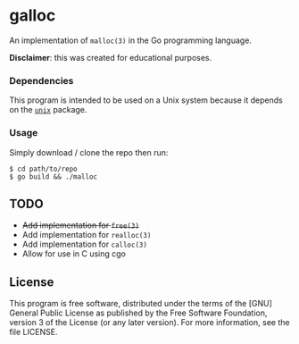 # galloc
An implementation of `malloc(3)` in the Go programming language.

**Disclaimer**: this was created for educational purposes.

### Dependencies

This program is intended to be used on a Unix system because it depends on the
[`unix`](https://godoc.org/golang.org/x/sys/unix) package.

### Usage

Simply download / clone the repo then run:

```shell
$ cd path/to/repo
$ go build && ./malloc
```

## TODO

 - ~~Add implementation for `free(3)`~~
 - Add implementation for `realloc(3)`
 - Add implementation for `calloc(3)`
 - Allow for use in C using cgo

## License

This program is free software, distributed under the terms of the [GNU] General
Public License as published by the Free Software Foundation, version 3 of the
License (or any later version).  For more information, see the file LICENSE.
